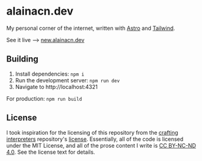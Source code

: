 # alainacn.dev

My personal corner of the internet, written with [Astro](https://astro.build) and [Tailwind](https://tailwindcss.com).

See it live --> [new.alainacn.dev](https://new.alainacn.dev)

## Building

1. Install dependencies: `npm i`
2. Run the development server: `npm run dev`
3. Navigate to http://localhost:4321

For production: `npm run build`

## License

I took inspiration for the licensing of this repository from the [crafting interpreters](https://github.com/munificent/craftinginterpreters) repository's [license](https://github.com/munificent/craftinginterpreters/blob/master/LICENSE). Essentially, all of the code is licensed under the MIT License, and all of the prose content I write is [CC BY-NC-ND 4.0](https://creativecommons.org/licenses/by-nc-nd/4.0/). See the license text for details.
